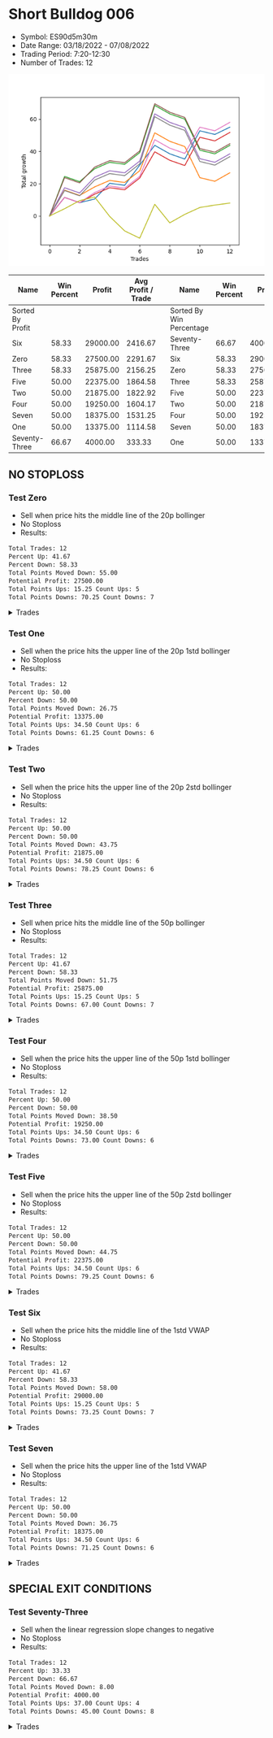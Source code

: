 # Short Bulldog 006 
- Symbol: ES90d5m30m
- Date Range: 03/18/2022 - 07/08/2022
- Trading Period: 7:20-12:30
- Number of Trades: 12

![Plot](ShortBulldog006ES90d5m30m.png)

| Name | Win Percent | Profit | Avg Profit / Trade |     | Name | Win Percent | Profit | Avg Profit / Trade |
| ---- | ----------- | ------ | ------------------ | --- | ---- | ----------- | ------ | ------------------ |
| Sorted By <br> Profit | | | | | Sorted By <br> Win Percentage ||||
| Six | 58.33 | 29000.00 | 2416.67 |     | Seventy-Three | 66.67 | 4000.00 | 333.33 |
| Zero | 58.33 | 27500.00 | 2291.67 |     | Six | 58.33 | 29000.00 | 2416.67 |
| Three | 58.33 | 25875.00 | 2156.25 |     | Zero | 58.33 | 27500.00 | 2291.67 |
| Five | 50.00 | 22375.00 | 1864.58 |     | Three | 58.33 | 25875.00 | 2156.25 |
| Two | 50.00 | 21875.00 | 1822.92 |     | Five | 50.00 | 22375.00 | 1864.58 |
| Four | 50.00 | 19250.00 | 1604.17 |     | Two | 50.00 | 21875.00 | 1822.92 |
| Seven | 50.00 | 18375.00 | 1531.25 |     | Four | 50.00 | 19250.00 | 1604.17 |
| One | 50.00 | 13375.00 | 1114.58 |     | Seven | 50.00 | 18375.00 | 1531.25 |
| Seventy-Three | 66.67 | 4000.00 | 333.33 |     | One | 50.00 | 13375.00 | 1114.58 |

## NO STOPLOSS

### Test Zero
* Sell when price hits the middle line of the 20p bollinger
* No Stoploss
* Results:
```
Total Trades: 12
Percent Up: 41.67
Percent Down: 58.33
Total Points Moved Down: 55.00
Potential Profit: 27500.00
Total Points Ups: 15.25 Count Ups: 5
Total Points Downs: 70.25 Count Downs: 7
```

<details><summary>Trades</summary>

<code>In: 2022-04-06 10:55:00		Out: 2022-04-06 11:00:10		Total Position Time: 05:10		Total Move Down: 11.50		Total to Date: 11.50</code> <br />
<code>In: 2022-04-07 12:20:00		Out: 2022-04-07 12:46:00		Total Position Time: 26:00		Total Move Down: -3.25		Total to Date: 8.25</code> <br />
<code>In: 2022-04-20 10:50:00		Out: 2022-04-20 11:13:25		Total Position Time: 23:25		Total Move Down: 2.25		Total to Date: 10.50</code> <br />
<code>In: 2022-04-25 11:40:00		Out: 2022-04-25 12:07:15		Total Position Time: 27:15		Total Move Down: 9.75		Total to Date: 20.25</code> <br />
<code>In: 2022-05-04 09:45:00		Out: 2022-05-04 10:15:55		Total Position Time: 30:55		Total Move Down: -1.25		Total to Date: 19.00</code> <br />
<code>In: 2022-05-19 08:55:00		Out: 2022-05-19 09:21:05		Total Position Time: 26:05		Total Move Down: 12.50		Total to Date: 31.50</code> <br />
<code>In: 2022-05-19 12:10:00		Out: 2022-05-19 12:18:20		Total Position Time: 08:20		Total Move Down: 12.25		Total to Date: 43.75</code> <br />
<code>In: 2022-05-24 11:00:00		Out: 2022-05-24 11:30:55		Total Position Time: 30:55		Total Move Down: -5.25		Total to Date: 38.50</code> <br />
<code>In: 2022-05-31 09:10:00		Out: 2022-05-31 09:40:55		Total Position Time: 30:55		Total Move Down: -3.25		Total to Date: 35.25</code> <br />
<code>In: 2022-06-15 11:55:00		Out: 2022-06-15 11:58:05		Total Position Time: 03:05		Total Move Down: 17.50		Total to Date: 52.75</code> <br />
<code>In: 2022-07-05 10:45:00		Out: 2022-07-05 11:15:55		Total Position Time: 30:55		Total Move Down: -2.25		Total to Date: 50.50</code> <br />
<code>In: 2022-07-07 12:25:00		Out: 2022-07-07 12:38:25		Total Position Time: 13:25		Total Move Down: 4.50		Total to Date: 55.00</code> <br />


</details>

### Test One
* Sell when the price hits the upper line of the 20p 1std bollinger
* No Stoploss
* Results:
```
Total Trades: 12
Percent Up: 50.00
Percent Down: 50.00
Total Points Moved Down: 26.75
Potential Profit: 13375.00
Total Points Ups: 34.50 Count Ups: 6
Total Points Downs: 61.25 Count Downs: 6
```

<details><summary>Trades</summary>

<code>In: 2022-04-06 10:55:00		Out: 2022-04-06 11:09:45		Total Position Time: 14:45		Total Move Down: 16.00		Total to Date: 16.00</code> <br />
<code>In: 2022-04-07 12:20:00		Out: 2022-04-07 12:46:00		Total Position Time: 26:00		Total Move Down: -3.25		Total to Date: 12.75</code> <br />
<code>In: 2022-04-20 10:50:00		Out: 2022-04-20 11:17:15		Total Position Time: 27:15		Total Move Down: 5.25		Total to Date: 18.00</code> <br />
<code>In: 2022-04-25 11:40:00		Out: 2022-04-25 12:10:55		Total Position Time: 30:55		Total Move Down: 4.00		Total to Date: 22.00</code> <br />
<code>In: 2022-05-04 09:45:00		Out: 2022-05-04 10:15:55		Total Position Time: 30:55		Total Move Down: -1.25		Total to Date: 20.75</code> <br />
<code>In: 2022-05-19 08:55:00		Out: 2022-05-19 09:25:55		Total Position Time: 30:55		Total Move Down: 7.25		Total to Date: 28.00</code> <br />
<code>In: 2022-05-19 12:10:00		Out: 2022-05-19 12:24:50		Total Position Time: 14:50		Total Move Down: 23.50		Total to Date: 51.50</code> <br />
<code>In: 2022-05-24 11:00:00		Out: 2022-05-24 11:30:55		Total Position Time: 30:55		Total Move Down: -5.25		Total to Date: 46.25</code> <br />
<code>In: 2022-05-31 09:10:00		Out: 2022-05-31 09:40:55		Total Position Time: 30:55		Total Move Down: -3.25		Total to Date: 43.00</code> <br />
<code>In: 2022-06-15 11:55:00		Out: 2022-06-15 12:25:55		Total Position Time: 30:55		Total Move Down: -19.25		Total to Date: 23.75</code> <br />
<code>In: 2022-07-05 10:45:00		Out: 2022-07-05 11:15:55		Total Position Time: 30:55		Total Move Down: -2.25		Total to Date: 21.50</code> <br />
<code>In: 2022-07-07 12:25:00		Out: 2022-07-07 12:46:00		Total Position Time: 21:00		Total Move Down: 5.25		Total to Date: 26.75</code> <br />


</details>

### Test Two
* Sell when the price hits the upper line of the 20p 2std bollinger
* No Stoploss
* Results:
```
Total Trades: 12
Percent Up: 50.00
Percent Down: 50.00
Total Points Moved Down: 43.75
Potential Profit: 21875.00
Total Points Ups: 34.50 Count Ups: 6
Total Points Downs: 78.25 Count Downs: 6
```

<details><summary>Trades</summary>

<code>In: 2022-04-06 10:55:00		Out: 2022-04-06 11:15:15		Total Position Time: 20:15		Total Move Down: 24.50		Total to Date: 24.50</code> <br />
<code>In: 2022-04-07 12:20:00		Out: 2022-04-07 12:46:00		Total Position Time: 26:00		Total Move Down: -3.25		Total to Date: 21.25</code> <br />
<code>In: 2022-04-20 10:50:00		Out: 2022-04-20 11:19:15		Total Position Time: 29:15		Total Move Down: 8.00		Total to Date: 29.25</code> <br />
<code>In: 2022-04-25 11:40:00		Out: 2022-04-25 12:10:55		Total Position Time: 30:55		Total Move Down: 4.00		Total to Date: 33.25</code> <br />
<code>In: 2022-05-04 09:45:00		Out: 2022-05-04 10:15:55		Total Position Time: 30:55		Total Move Down: -1.25		Total to Date: 32.00</code> <br />
<code>In: 2022-05-19 08:55:00		Out: 2022-05-19 09:25:55		Total Position Time: 30:55		Total Move Down: 7.25		Total to Date: 39.25</code> <br />
<code>In: 2022-05-19 12:10:00		Out: 2022-05-19 12:40:55		Total Position Time: 30:55		Total Move Down: 29.25		Total to Date: 68.50</code> <br />
<code>In: 2022-05-24 11:00:00		Out: 2022-05-24 11:30:55		Total Position Time: 30:55		Total Move Down: -5.25		Total to Date: 63.25</code> <br />
<code>In: 2022-05-31 09:10:00		Out: 2022-05-31 09:40:55		Total Position Time: 30:55		Total Move Down: -3.25		Total to Date: 60.00</code> <br />
<code>In: 2022-06-15 11:55:00		Out: 2022-06-15 12:25:55		Total Position Time: 30:55		Total Move Down: -19.25		Total to Date: 40.75</code> <br />
<code>In: 2022-07-05 10:45:00		Out: 2022-07-05 11:15:55		Total Position Time: 30:55		Total Move Down: -2.25		Total to Date: 38.50</code> <br />
<code>In: 2022-07-07 12:25:00		Out: 2022-07-07 12:46:00		Total Position Time: 21:00		Total Move Down: 5.25		Total to Date: 43.75</code> <br />


</details>

### Test Three
* Sell when price hits the middle line of the 50p bollinger
* No Stoploss
* Results:
```
Total Trades: 12
Percent Up: 41.67
Percent Down: 58.33
Total Points Moved Down: 51.75
Potential Profit: 25875.00
Total Points Ups: 15.25 Count Ups: 5
Total Points Downs: 67.00 Count Downs: 7
```

<details><summary>Trades</summary>

<code>In: 2022-04-06 10:55:00		Out: 2022-04-06 11:08:35		Total Position Time: 13:35		Total Move Down: 11.50		Total to Date: 11.50</code> <br />
<code>In: 2022-04-07 12:20:00		Out: 2022-04-07 12:46:00		Total Position Time: 26:00		Total Move Down: -3.25		Total to Date: 8.25</code> <br />
<code>In: 2022-04-20 10:50:00		Out: 2022-04-20 11:17:15		Total Position Time: 27:15		Total Move Down: 5.25		Total to Date: 13.50</code> <br />
<code>In: 2022-04-25 11:40:00		Out: 2022-04-25 12:10:55		Total Position Time: 30:55		Total Move Down: 4.00		Total to Date: 17.50</code> <br />
<code>In: 2022-05-04 09:45:00		Out: 2022-05-04 10:15:55		Total Position Time: 30:55		Total Move Down: -1.25		Total to Date: 16.25</code> <br />
<code>In: 2022-05-19 08:55:00		Out: 2022-05-19 09:25:55		Total Position Time: 30:55		Total Move Down: 7.25		Total to Date: 23.50</code> <br />
<code>In: 2022-05-19 12:10:00		Out: 2022-05-19 12:21:15		Total Position Time: 11:15		Total Move Down: 16.25		Total to Date: 39.75</code> <br />
<code>In: 2022-05-24 11:00:00		Out: 2022-05-24 11:30:55		Total Position Time: 30:55		Total Move Down: -5.25		Total to Date: 34.50</code> <br />
<code>In: 2022-05-31 09:10:00		Out: 2022-05-31 09:40:55		Total Position Time: 30:55		Total Move Down: -3.25		Total to Date: 31.25</code> <br />
<code>In: 2022-06-15 11:55:00		Out: 2022-06-15 11:58:05		Total Position Time: 03:05		Total Move Down: 17.50		Total to Date: 48.75</code> <br />
<code>In: 2022-07-05 10:45:00		Out: 2022-07-05 11:15:55		Total Position Time: 30:55		Total Move Down: -2.25		Total to Date: 46.50</code> <br />
<code>In: 2022-07-07 12:25:00		Out: 2022-07-07 12:46:00		Total Position Time: 21:00		Total Move Down: 5.25		Total to Date: 51.75</code> <br />


</details>

### Test Four
* Sell when the price hits the upper line of the 50p 1std bollinger
* No Stoploss
* Results:
```
Total Trades: 12
Percent Up: 50.00
Percent Down: 50.00
Total Points Moved Down: 38.50
Potential Profit: 19250.00
Total Points Ups: 34.50 Count Ups: 6
Total Points Downs: 73.00 Count Downs: 6
```

<details><summary>Trades</summary>

<code>In: 2022-04-06 10:55:00		Out: 2022-04-06 11:11:20		Total Position Time: 16:20		Total Move Down: 17.50		Total to Date: 17.50</code> <br />
<code>In: 2022-04-07 12:20:00		Out: 2022-04-07 12:46:00		Total Position Time: 26:00		Total Move Down: -3.25		Total to Date: 14.25</code> <br />
<code>In: 2022-04-20 10:50:00		Out: 2022-04-20 11:20:55		Total Position Time: 30:55		Total Move Down: 9.75		Total to Date: 24.00</code> <br />
<code>In: 2022-04-25 11:40:00		Out: 2022-04-25 12:10:55		Total Position Time: 30:55		Total Move Down: 4.00		Total to Date: 28.00</code> <br />
<code>In: 2022-05-04 09:45:00		Out: 2022-05-04 10:15:55		Total Position Time: 30:55		Total Move Down: -1.25		Total to Date: 26.75</code> <br />
<code>In: 2022-05-19 08:55:00		Out: 2022-05-19 09:25:55		Total Position Time: 30:55		Total Move Down: 7.25		Total to Date: 34.00</code> <br />
<code>In: 2022-05-19 12:10:00		Out: 2022-05-19 12:30:05		Total Position Time: 20:05		Total Move Down: 29.25		Total to Date: 63.25</code> <br />
<code>In: 2022-05-24 11:00:00		Out: 2022-05-24 11:30:55		Total Position Time: 30:55		Total Move Down: -5.25		Total to Date: 58.00</code> <br />
<code>In: 2022-05-31 09:10:00		Out: 2022-05-31 09:40:55		Total Position Time: 30:55		Total Move Down: -3.25		Total to Date: 54.75</code> <br />
<code>In: 2022-06-15 11:55:00		Out: 2022-06-15 12:25:55		Total Position Time: 30:55		Total Move Down: -19.25		Total to Date: 35.50</code> <br />
<code>In: 2022-07-05 10:45:00		Out: 2022-07-05 11:15:55		Total Position Time: 30:55		Total Move Down: -2.25		Total to Date: 33.25</code> <br />
<code>In: 2022-07-07 12:25:00		Out: 2022-07-07 12:46:00		Total Position Time: 21:00		Total Move Down: 5.25		Total to Date: 38.50</code> <br />


</details>

### Test Five
* Sell when the price hits the upper line of the 50p 2std bollinger
* No Stoploss
* Results:
```
Total Trades: 12
Percent Up: 50.00
Percent Down: 50.00
Total Points Moved Down: 44.75
Potential Profit: 22375.00
Total Points Ups: 34.50 Count Ups: 6
Total Points Downs: 79.25 Count Downs: 6
```

<details><summary>Trades</summary>

<code>In: 2022-04-06 10:55:00		Out: 2022-04-06 11:15:05		Total Position Time: 20:05		Total Move Down: 23.75		Total to Date: 23.75</code> <br />
<code>In: 2022-04-07 12:20:00		Out: 2022-04-07 12:46:00		Total Position Time: 26:00		Total Move Down: -3.25		Total to Date: 20.50</code> <br />
<code>In: 2022-04-20 10:50:00		Out: 2022-04-20 11:20:55		Total Position Time: 30:55		Total Move Down: 9.75		Total to Date: 30.25</code> <br />
<code>In: 2022-04-25 11:40:00		Out: 2022-04-25 12:10:55		Total Position Time: 30:55		Total Move Down: 4.00		Total to Date: 34.25</code> <br />
<code>In: 2022-05-04 09:45:00		Out: 2022-05-04 10:15:55		Total Position Time: 30:55		Total Move Down: -1.25		Total to Date: 33.00</code> <br />
<code>In: 2022-05-19 08:55:00		Out: 2022-05-19 09:25:55		Total Position Time: 30:55		Total Move Down: 7.25		Total to Date: 40.25</code> <br />
<code>In: 2022-05-19 12:10:00		Out: 2022-05-19 12:40:55		Total Position Time: 30:55		Total Move Down: 29.25		Total to Date: 69.50</code> <br />
<code>In: 2022-05-24 11:00:00		Out: 2022-05-24 11:30:55		Total Position Time: 30:55		Total Move Down: -5.25		Total to Date: 64.25</code> <br />
<code>In: 2022-05-31 09:10:00		Out: 2022-05-31 09:40:55		Total Position Time: 30:55		Total Move Down: -3.25		Total to Date: 61.00</code> <br />
<code>In: 2022-06-15 11:55:00		Out: 2022-06-15 12:25:55		Total Position Time: 30:55		Total Move Down: -19.25		Total to Date: 41.75</code> <br />
<code>In: 2022-07-05 10:45:00		Out: 2022-07-05 11:15:55		Total Position Time: 30:55		Total Move Down: -2.25		Total to Date: 39.50</code> <br />
<code>In: 2022-07-07 12:25:00		Out: 2022-07-07 12:46:00		Total Position Time: 21:00		Total Move Down: 5.25		Total to Date: 44.75</code> <br />


</details>

### Test Six
* Sell when the price hits the middle line of the 1std VWAP
* No Stoploss
* Results:
```
Total Trades: 12
Percent Up: 41.67
Percent Down: 58.33
Total Points Moved Down: 58.00
Potential Profit: 29000.00
Total Points Ups: 15.25 Count Ups: 5
Total Points Downs: 73.25 Count Downs: 7
```

<details><summary>Trades</summary>

<code>In: 2022-04-06 10:55:00		Out: 2022-04-06 11:00:10		Total Position Time: 05:10		Total Move Down: 11.50		Total to Date: 11.50</code> <br />
<code>In: 2022-04-07 12:20:00		Out: 2022-04-07 12:46:00		Total Position Time: 26:00		Total Move Down: -3.25		Total to Date: 8.25</code> <br />
<code>In: 2022-04-20 10:50:00		Out: 2022-04-20 11:18:20		Total Position Time: 28:20		Total Move Down: 6.25		Total to Date: 14.50</code> <br />
<code>In: 2022-04-25 11:40:00		Out: 2022-04-25 12:10:55		Total Position Time: 30:55		Total Move Down: 4.00		Total to Date: 18.50</code> <br />
<code>In: 2022-05-04 09:45:00		Out: 2022-05-04 10:15:55		Total Position Time: 30:55		Total Move Down: -1.25		Total to Date: 17.25</code> <br />
<code>In: 2022-05-19 08:55:00		Out: 2022-05-19 09:25:55		Total Position Time: 30:55		Total Move Down: 7.25		Total to Date: 24.50</code> <br />
<code>In: 2022-05-19 12:10:00		Out: 2022-05-19 12:24:45		Total Position Time: 14:45		Total Move Down: 22.75		Total to Date: 47.25</code> <br />
<code>In: 2022-05-24 11:00:00		Out: 2022-05-24 11:30:55		Total Position Time: 30:55		Total Move Down: -5.25		Total to Date: 42.00</code> <br />
<code>In: 2022-05-31 09:10:00		Out: 2022-05-31 09:40:55		Total Position Time: 30:55		Total Move Down: -3.25		Total to Date: 38.75</code> <br />
<code>In: 2022-06-15 11:55:00		Out: 2022-06-15 11:57:55		Total Position Time: 02:55		Total Move Down: 16.25		Total to Date: 55.00</code> <br />
<code>In: 2022-07-05 10:45:00		Out: 2022-07-05 11:15:55		Total Position Time: 30:55		Total Move Down: -2.25		Total to Date: 52.75</code> <br />
<code>In: 2022-07-07 12:25:00		Out: 2022-07-07 12:46:00		Total Position Time: 21:00		Total Move Down: 5.25		Total to Date: 58.00</code> <br />


</details>

### Test Seven
* Sell when the price hits the upper line of the 1std VWAP
* No Stoploss
* Results:
```
Total Trades: 12
Percent Up: 50.00
Percent Down: 50.00
Total Points Moved Down: 36.75
Potential Profit: 18375.00
Total Points Ups: 34.50 Count Ups: 6
Total Points Downs: 71.25 Count Downs: 6
```

<details><summary>Trades</summary>

<code>In: 2022-04-06 10:55:00		Out: 2022-04-06 11:09:40		Total Position Time: 14:40		Total Move Down: 15.75		Total to Date: 15.75</code> <br />
<code>In: 2022-04-07 12:20:00		Out: 2022-04-07 12:46:00		Total Position Time: 26:00		Total Move Down: -3.25		Total to Date: 12.50</code> <br />
<code>In: 2022-04-20 10:50:00		Out: 2022-04-20 11:20:55		Total Position Time: 30:55		Total Move Down: 9.75		Total to Date: 22.25</code> <br />
<code>In: 2022-04-25 11:40:00		Out: 2022-04-25 12:10:55		Total Position Time: 30:55		Total Move Down: 4.00		Total to Date: 26.25</code> <br />
<code>In: 2022-05-04 09:45:00		Out: 2022-05-04 10:15:55		Total Position Time: 30:55		Total Move Down: -1.25		Total to Date: 25.00</code> <br />
<code>In: 2022-05-19 08:55:00		Out: 2022-05-19 09:25:55		Total Position Time: 30:55		Total Move Down: 7.25		Total to Date: 32.25</code> <br />
<code>In: 2022-05-19 12:10:00		Out: 2022-05-19 12:40:55		Total Position Time: 30:55		Total Move Down: 29.25		Total to Date: 61.50</code> <br />
<code>In: 2022-05-24 11:00:00		Out: 2022-05-24 11:30:55		Total Position Time: 30:55		Total Move Down: -5.25		Total to Date: 56.25</code> <br />
<code>In: 2022-05-31 09:10:00		Out: 2022-05-31 09:40:55		Total Position Time: 30:55		Total Move Down: -3.25		Total to Date: 53.00</code> <br />
<code>In: 2022-06-15 11:55:00		Out: 2022-06-15 12:25:55		Total Position Time: 30:55		Total Move Down: -19.25		Total to Date: 33.75</code> <br />
<code>In: 2022-07-05 10:45:00		Out: 2022-07-05 11:15:55		Total Position Time: 30:55		Total Move Down: -2.25		Total to Date: 31.50</code> <br />
<code>In: 2022-07-07 12:25:00		Out: 2022-07-07 12:46:00		Total Position Time: 21:00		Total Move Down: 5.25		Total to Date: 36.75</code> <br />


</details>

## SPECIAL EXIT CONDITIONS 

### Test Seventy-Three
* Sell when the linear regression slope changes to negative
* No Stoploss
* Results:
```
Total Trades: 12
Percent Up: 33.33
Percent Down: 66.67
Total Points Moved Down: 8.00
Potential Profit: 4000.00
Total Points Ups: 37.00 Count Ups: 4
Total Points Downs: 45.00 Count Downs: 8
```

<details><summary>Trades</summary>

<code>In: 2022-04-06 10:55:00		Out: 2022-04-06 10:58:05		Total Position Time: 03:05		Total Move Down: 4.50		Total to Date: 4.50</code> <br />
<code>In: 2022-04-07 12:20:00		Out: 2022-04-07 12:24:05		Total Position Time: 04:05		Total Move Down: 5.00		Total to Date: 9.50</code> <br />
<code>In: 2022-04-20 10:50:00		Out: 2022-04-20 10:53:05		Total Position Time: 03:05		Total Move Down: 2.25		Total to Date: 11.75</code> <br />
<code>In: 2022-04-25 11:40:00		Out: 2022-04-25 11:49:05		Total Position Time: 09:05		Total Move Down: -12.00		Total to Date: -0.25</code> <br />
<code>In: 2022-05-04 09:45:00		Out: 2022-05-04 10:01:05		Total Position Time: 16:05		Total Move Down: -9.00		Total to Date: -9.25</code> <br />
<code>In: 2022-05-19 08:55:00		Out: 2022-05-19 09:13:05		Total Position Time: 18:05		Total Move Down: -4.50		Total to Date: -13.75</code> <br />
<code>In: 2022-05-19 12:10:00		Out: 2022-05-19 12:24:05		Total Position Time: 14:05		Total Move Down: 21.00		Total to Date: 7.25</code> <br />
<code>In: 2022-05-24 11:00:00		Out: 2022-05-24 11:14:05		Total Position Time: 14:05		Total Move Down: -11.50		Total to Date: -4.25</code> <br />
<code>In: 2022-05-31 09:10:00		Out: 2022-05-31 09:15:05		Total Position Time: 05:05		Total Move Down: 5.25		Total to Date: 1.00</code> <br />
<code>In: 2022-06-15 11:55:00		Out: 2022-06-15 12:17:05		Total Position Time: 22:05		Total Move Down: 4.25		Total to Date: 5.25</code> <br />
<code>In: 2022-07-05 10:45:00		Out: 2022-07-05 10:52:05		Total Position Time: 07:05		Total Move Down: 1.50		Total to Date: 6.75</code> <br />
<code>In: 2022-07-07 12:25:00		Out: 2022-07-07 12:28:05		Total Position Time: 03:05		Total Move Down: 1.25		Total to Date: 8.00</code> <br />


</details>